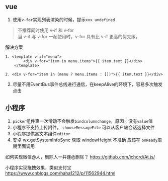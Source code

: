 ## vue
1. 使用`v-for`实现列表渲染的时候，提示`xxx undefined`

> 不推荐同时使用 v-if 和 v-for  
当 v-if 与 v-for 一起使用时，v-for 具有比 v-if 更高的优先级。

解决方案
``` vuejs
1. <template v-if="menu">
        <div v-for="item in menu.items">{{ item.text }}</div>
    </template>
    
2. <div v-for="item in (menu ? menu.items : [])">{{ item.text }}</div>    
```
2. 尽量不用EventBus事件总线进行通信，在keepAlive的环境下，容易多次触发点击

## 小程序
1. `picker`组件第一次滑动不会触发`bindcolumnchange`，原因：没有`value`值
2. 小程序不支持上传附件， `chooseMessageFile` 可以从客户端会话选择文件
3. 小程序提供富文本组件`editor`
4. 安卓 wx.getSystemInfoSync 获取 windowHeight 不准确 应该在 `onReady`周期里面调用

如何实现微信@人，删除人一并连@删除？
https://github.com/ichord/At.js/

小程序实现拖拽效果，类似支付宝
https://www.cnblogs.com/haha1212/p/11562944.html
